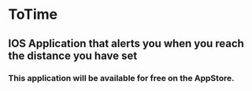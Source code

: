 # ToTime

## IOS Application that alerts you when you reach the distance you have set

### This application will be available for free on the AppStore.
